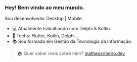 ### Hey! Bem vindo ao meu mundo.

Sou desenvolvedor Desktop | Mobile.

- :computer: Atualmente trabalhando com Delphi & Kotlin.
- :blue_heart: Techs: Flutter, Kotlin, Delphi...
- :books: Sou formado em Gestão da Tecnologia da Informação.

> :house: Quer saber mais sobre mim? [matheusribeiro.dev](https://matheusribeiro.dev)

